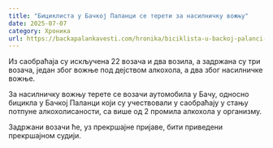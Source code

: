 ```yaml
---
title: "Бициклиста у Бачкој Паланци се терети за насилничку вожњу"
date: 2025-07-07
category: Хроника
url: https://backapalankavesti.com/hronika/biciklista-u-backoj-palanci-se-tereti-za-nasilnicku-voznju/
---
```


Из саобраћаја су искључена 22 возача и два возила, а задржана су три возача, један због вожње под дејством алкохола, а два због насилничке вожње.

За насилничку вожњу терете се возачи аутомобила у Бачу, односно бицикла у Бачкој Паланци који су учествовали у саобраћају у стању потпуне алкохолисаности, са више од 2 промила алкохола у организму.

Задржани возачи ће, уз прекршајне пријаве, бити приведени прекршајном судији.
